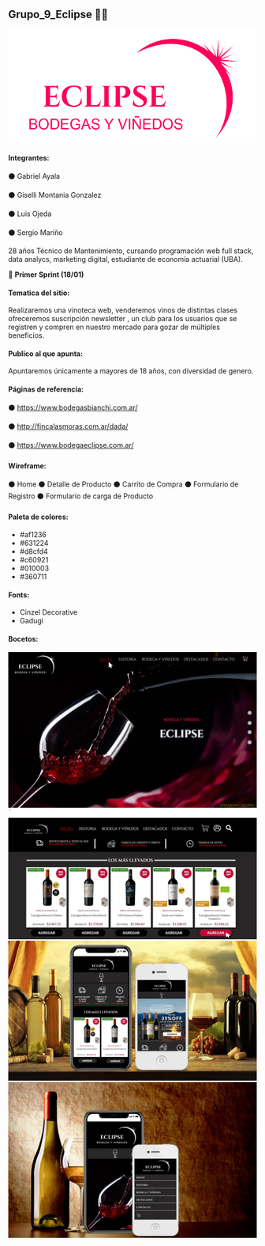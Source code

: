 ## Grupo_9_Eclipse 🍷🍷

![Alt text](https://github.com/spmarino/grupo_9_eclipse/blob/master/Sprint%201/Logo/logo2.png?raw=true)


#### **Integrantes:** 

⚫ Gabriel Ayala

⚫ Giselli Montania Gonzalez

⚫ Luis Ojeda

⚫ Sergio Mariño

28 años Técnico de Mantenimiento, cursando programación web full stack, data analycs, marketing digital, estudiante de economía actuarial (UBA).

📌 **Primer Sprint (18/01)**


#### **Tematica del sitio:**

Realizaremos una vinoteca web, venderemos vinos de distintas clases ofreceremos suscripción newsletter , un club para los usuarios que se registren y compren en nuestro mercado para gozar de múltiples beneficios.

#### **Publico al que apunta:**

Apuntaremos únicamente a mayores de 18 años, con diversidad de genero.


#### **Páginas de referencia:**

⚫ https://www.bodegasbianchi.com.ar/

⚫ http://fincalasmoras.com.ar/dada/

⚫ https://www.bodegaeclipse.com.ar/

#### **Wireframe:**

⚫ Home
⚫ Detalle de Producto
⚫ Carrito de Compra
⚫ Formulario de Registro
⚫ Formulario de carga de Producto

#### **Paleta de colores:**

- #af1236
- #631224
- #d8cfd4
- #c60921
- #010003
- #360711

#### **Fonts:**
- Cinzel Decorative
- Gadugi

#### **Bocetos:**

![Alt text](https://github.com/spmarino/grupo_9_eclipse/blob/master/Sprint%201/Bocetos/443997.JPG?raw=true)
![Alt text](https://github.com/spmarino/grupo_9_eclipse/blob/master/Sprint%201/Bocetos/boceto%202.jpg?raw=true)
![Alt text](https://github.com/spmarino/grupo_9_eclipse/blob/master/Sprint%201/Bocetos/bochki-vinograd-shtopor-vino.jpg?raw=true)
![Alt text](https://github.com/spmarino/grupo_9_eclipse/blob/master/Sprint%201/Bocetos/wallpapertip_wine-wallpaper-hd_446799.jpg?raw=true)
